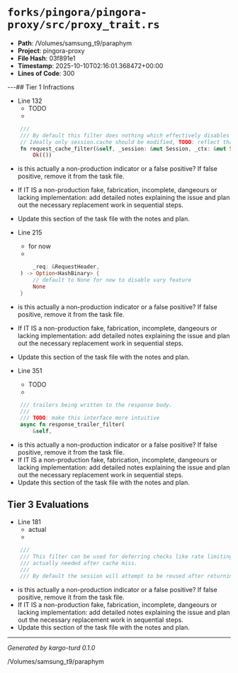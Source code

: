 # `forks/pingora/pingora-proxy/src/proxy_trait.rs`

- **Path**: /Volumes/samsung_t9/paraphym
- **Project**: pingora-proxy
- **File Hash**: 03f891e1  
- **Timestamp**: 2025-10-10T02:16:01.368472+00:00  
- **Lines of Code**: 300

---## Tier 1 Infractions 


- Line 132
  - TODO
  - 

```rust
    ///
    /// By default this filter does nothing which effectively disables caching.
    // Ideally only session.cache should be modified, TODO: reflect that in this interface
    fn request_cache_filter(&self, _session: &mut Session, _ctx: &mut Self::CTX) -> Result<()> {
        Ok(())
```

- is this actually a non-production indicator or a false positive? If false positive, remove it from the task file.
- If IT IS a non-production fake, fabrication, incomplete, dangeours or lacking implementation: add detailed notes explaining the issue and plan out the necessary replacement work in sequential steps. 
- Update this section of the task file with the notes and plan.


- Line 215
  - for now
  - 

```rust
        _req: &RequestHeader,
    ) -> Option<HashBinary> {
        // default to None for now to disable vary feature
        None
    }
```

- is this actually a non-production indicator or a false positive? If false positive, remove it from the task file.
- If IT IS a non-production fake, fabrication, incomplete, dangeours or lacking implementation: add detailed notes explaining the issue and plan out the necessary replacement work in sequential steps. 
- Update this section of the task file with the notes and plan.


- Line 351
  - TODO
  - 

```rust
    /// trailers being written to the response body.
    ///
    /// TODO: make this interface more intuitive
    async fn response_trailer_filter(
        &self,
```

- is this actually a non-production indicator or a false positive? If false positive, remove it from the task file.
- If IT IS a non-production fake, fabrication, incomplete, dangeours or lacking implementation: add detailed notes explaining the issue and plan out the necessary replacement work in sequential steps. 
- Update this section of the task file with the notes and plan.

## Tier 3 Evaluations


- Line 181
  - actual
  - 

```rust
    ///
    /// This filter can be used for deferring checks like rate limiting or access control to when they
    /// actually needed after cache miss.
    ///
    /// By default the session will attempt to be reused after returning Ok(false). It is the
```

- is this actually a non-production indicator or a false positive? If false positive, remove it from the task file.
- If IT IS a non-production fake, fabrication, incomplete, dangeours or lacking implementation: add detailed notes explaining the issue and plan out the necessary replacement work in sequential steps. 
- Update this section of the task file with the notes and plan.

---

*Generated by kargo-turd 0.1.0*

/Volumes/samsung_t9/paraphym